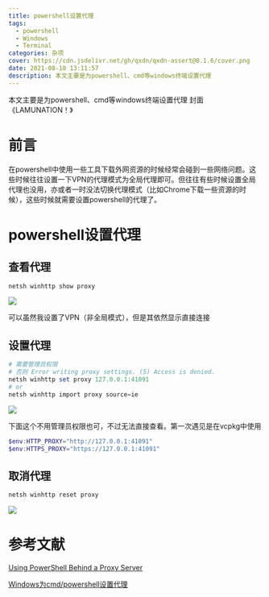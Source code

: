 ```yaml
---
title: powershell设置代理
tags:
  - powershell
  - Windows
  - Terminal
categories: 杂项
cover: https://cdn.jsdelivr.net/gh/qxdn/qxdn-assert@0.1.6/cover.png
date: 2021-08-18 13:11:57
description: 本文主要是为powershell、cmd等windows终端设置代理
---
```




本文主要是为powershell、cmd等windows终端设置代理
封面《LAMUNATION！》
<!--more-->

# 前言
在powershell中使用一些工具下载外网资源的时候经常会碰到一些网络问题。这些时候往往设置一下VPN的代理模式为全局代理即可。但往往有些时候设置全局代理也没用，亦或者一时没法切换代理模式（比如Chrome下载一些资源的时候），这些时候就需要设置powershell的代理了。

# powershell设置代理

## 查看代理
```powershell
netsh winhttp show proxy
```
![](https://cdn.jsdelivr.net/gh/qxdn/qxdn-assert@0.1.6/show-proxy.png)

可以虽然我设置了VPN（非全局模式），但是其依然显示直接连接

## 设置代理
```powershell
# 需要管理员权限
# 否则 Error writing proxy settings. (5) Access is denied.
netsh winhttp set proxy 127.0.0.1:41091
# or
netsh winhttp import proxy source=ie
```
![](https://cdn.jsdelivr.net/gh/qxdn/qxdn-assert@0.1.6/set-proxy.png)

下面这个不用管理员权限也可，不过无法直接查看。第一次遇见是在vcpkg中使用
```powershell
$env:HTTP_PROXY="http://127.0.0.1:41091"
$env:HTTPS_PROXY="https://127.0.0.1:41091"
```

## 取消代理
```powershell
netsh winhttp reset proxy
```
![](https://cdn.jsdelivr.net/gh/qxdn/qxdn-assert@0.1.6/reset-proxy.png)

# 参考文献
[Using PowerShell Behind a Proxy Server](http://woshub.com/using-powershell-behind-a-proxy/)

[Windows为cmd/powershell设置代理](https://www.jianshu.com/p/7d08b3c2be95)
